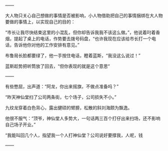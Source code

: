 ——

大人物只关心自己想做的事情是否被影响，小人物借助把自己的事情捆绑在大人物要做的事情上，以实现自己的目的：

“市长让我尽快结束这里的小混乱，但你却告诉我我不该这么做。”，他说着叼着香烟，提起了桌上的电话，作势要去拨号码盘，“也许我现在应该给市长打一个电话，告诉他你对他的工作安排有意见。”

布鲁局长脸都要绿了，他一手按住电话，瞪着蓝斯，“我没这么说过！”

蓝斯趁势把听筒放了回去，“但你表现的就是这个意思“

——

有些憋屈，出声道：“阿龙，你出来摇旗，不做点准备吗？”

“昨天神仙堂扫了公司两条街，七个场子，公司损失不小。”

九纹龙穿着白色背心，露出健硕的臂膀，松散的斜刘海颇为飘逸。

他很不服气：“顶爷，神仙堂人多势大，一句话两三百个打仔出来扫场，还不影响自己场子开业。”

“我能叫回几个人，指望我一个人打神仙堂？公司说好要撑我，人呢，钱

——

